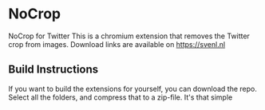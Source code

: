 # NoCrop
NoCrop for Twitter
This is a chromium extension that removes the Twitter crop from images. Download links are available on https://svenl.nl

## Build Instructions
If you want to build the extensions for yourself, you can download the repo. Select all the folders, and compress that to a zip-file. It's that simple
